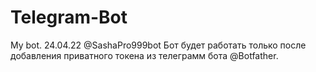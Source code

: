 # Telegram-Bot
My bot.
24.04.22
 @SashaPro999bot
 Бот будет работать только после добавления приватного токена из телеграмм бота @Botfather.
